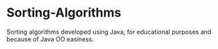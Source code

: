 # Sorting-Algorithms
Sorting algorithms developed using Java, for educational purposes and because of Java OO easiness.
